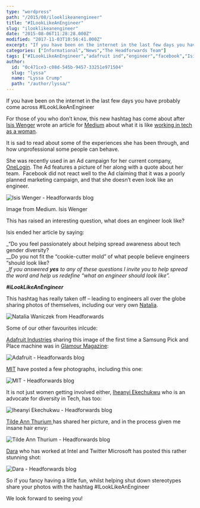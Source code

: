 ```yaml
---
type: "wordpress"
path: "/2015/08/ilooklikeanengineer"
title: "#ILookLikeAnEngineer"
slug: "ilooklikeanengineer"
date: "2015-08-06T11:28:28.000Z"
modified: "2017-11-03T10:56:41.000Z"
excerpt: "If you have been on the internet in the last few days you have probably come across #ILookLikeAnEngineer For those of you who don’t know, this new hashtag has come about after Isis Wenger wrote an article for Medium about what it is like working in tech as a woman. It is sad to read about some …"
categories: ["Informational","News","The Headforwards Team"]
tags: ["#ILookLikeAnEngineer","adafruit ind","engineer","facebook","Isis Wenger","medium","MIT","MITY","natalia","one login","Pintrest","twitter","Women in tech"]
author:
  id: "0c471ce3-c08d-545b-9457-33251e971504"
  slug: "lyssa"
  name: "Lyssa Crump"
  path: "/author/lyssa/"
---
```

If you have been on the internet in the last few days you have probably come across #ILookLikeAnEngineer

For those of you who don’t know, this new hashtag has come about after [Isis Wenger](https://twitter.com/isisanchalee) wrote an article for [Medium](https://medium.com) about what it is like [working in tech as a woman](https://medium.com/the-coffeelicious/you-may-have-seen-my-face-on-bart-8b9561003e0f).

It is sad to read about some of the experiences she has been through, and how unprofessional some people can behave.

She was recently used in an Ad campaign for her current company, [OneLogin](https://www.onelogin.com/). The Ad features a picture of her along with a quote about her team.  Facebook did not react well to the Ad claiming that it was a poorly planned marketing campaign, and that she doesn’t even look like an engineer.


<section class="gallery">


![Isis Wenger - Headforwards blog ](/wp-content/uploads/2015/08/1-tM5CLfGMj4wIT4qGzxNQGQ.jpeg)

</section>



Image from Medium. Isis Wenger

This has raised an interesting question, what does an engineer look like?

Isis ended her article by saying:

_“Do you feel passionately about helping spread awareness about tech gender diversity?  
__Do you not fit the “cookie-cutter mold” of what people believe engineers “should look like?  
__If you answered **yes** to any of these questions I invite you to help spread the word and help us redefine “what an engineer should look like”._

_**#iLookLikeAnEngineer**_

This hashtag has really taken off – leading to engineers all over the globe sharing photos of themselves, including our very own [Natalia](https://twitter.com/natkuTala).


<section class="gallery">


![Natalia Waniczek from Headforwards ](/wp-content/uploads/2015/08/Natalia.jpg)

</section>



Some of our other favourites inlcude:

[Adafruit Industries](https://twitter.com/adafruit) sharing this image of the first time a Samsung Pick and Place machine was in [Glamour Magazine](http://www.glamourmagazine.co.uk/):


<section class="gallery">


![Adafruit - Headforwards blog](/wp-content/uploads/2015/08/Screen-Shot-2015-08-06-at-11.52.25.png)

</section>



[MIT](https://twitter.com/MIT) have posted a few photographs, including this one:


<section class="gallery">


![MIT - Headforwards blog ](/wp-content/uploads/2015/08/Screen-Shot-2015-08-06-at-11.52.54.png)

</section>



It is not just women getting involved either, [Iheanyi Ekechukwu](https://twitter.com/kwuchu) who is an advocate for diversity in Tech, has too:


<section class="gallery">


![Iheanyi Ekechukwu - Headforwards blog ](/wp-content/uploads/2015/08/Screen-Shot-2015-08-06-at-11.55.44.png)

</section>



[Tilde Ann Thurium ](https://twitter.com/annthurium)has shared her picture, and in the process given me insane hair envy:


<section class="gallery">


![Tilde Ann Thurium - Headforwards blog ](/wp-content/uploads/2015/08/Screen-Shot-2015-08-06-at-11.56.49.png)

</section>



[Dara](https://twitter.com/daraoke) who has worked at Intel and Twitter Microsoft has posted this rather stunning shot:


<section class="gallery">


![Dara - Headforwards blog ](/wp-content/uploads/2015/08/Screen-Shot-2015-08-06-at-12.20.41.png)

</section>



So if you fancy having a little fun, whilst helping shut down stereotypes share your photos with the hashtag #ILookLikeAnEngineer

We look forward to seeing you!
